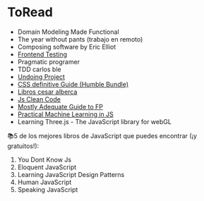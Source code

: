 # ToRead

- Domain Modeling Made Functional
- The year without pants (trabajo en remoto)
- Composing software by Eric Elliot
- [Frontend Testing](https://frontend-testing.org/)
- Pragmatic programer
- TDD carlos ble
- [Undoing Project](https://www.amazon.com/Undoing-Project-Friendship-Changed-Minds/dp/0393254593)
- [CSS definitive Guide (Humble Bundle)](https://www.humblebundle.com/downloads?key=PZCfvsDtAtwXsCcY)
- [Libros cesar alberca](https://twitter.com/cesalberca/status/1261271362326466561)
- [Js Clean Code](https://softwarecrafters.io/cleancode-solid-testing-js)
- [Mostly Adequate Guide to FP](https://github.com/MostlyAdequate/mostly-adequate-guide)
- [Practical Machine Learning in JS](https://g.co/kgs/ZWkWdn)
- Learning Three.js - The JavaScript library for webGL

📚5 de los mejores libros de JavaScript que puedes encontrar (¡y gratuitos!):

1. You Dont Know Js
2. Eloquent JavaScript
3. Learning JavaScript Design Patterns
4. Human JavaScript
5. Speaking JavaScript
